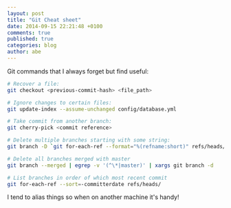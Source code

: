 ```yaml
---
layout: post
title: "Git Cheat sheet"
date: 2014-09-15 22:21:48 +0100
comments: true
published: true
categories: blog
author: abe
---
```


Git commands that I always forget but find useful:


```bash
# Recover a file:
git checkout <previous-commit-hash> <file_path>

# Ignore changes to certain files:
git update-index --assume-unchanged config/database.yml

# Take commit from another branch:
git cherry-pick <commit reference>

# Delete multiple branches starting with some string:
git branch -D `git for-each-ref --format="%(refname:short)" refs/heads/some_string\*`

# Delete all branches merged with master
git branch --merged | egrep -v '(^\*|master)' | xargs git branch -d

# List branches in order of which most recent commit
git for-each-ref --sort=-committerdate refs/heads/
```


I tend to alias things so when on another machine it's handy!